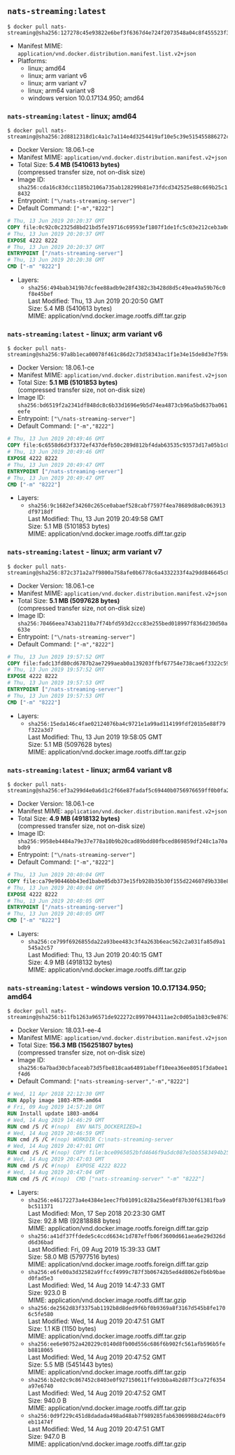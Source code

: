 ## `nats-streaming:latest`

```console
$ docker pull nats-streaming@sha256:127278c45e93822e6bef3f6367d4e724f2073548a04c8f455523f3325f1d4980
```

-	Manifest MIME: `application/vnd.docker.distribution.manifest.list.v2+json`
-	Platforms:
	-	linux; amd64
	-	linux; arm variant v6
	-	linux; arm variant v7
	-	linux; arm64 variant v8
	-	windows version 10.0.17134.950; amd64

### `nats-streaming:latest` - linux; amd64

```console
$ docker pull nats-streaming@sha256:2d8812318d1c4a1c7a114e4d3254419af10e5c39e515455886272c45dd7cf479
```

-	Docker Version: 18.06.1-ce
-	Manifest MIME: `application/vnd.docker.distribution.manifest.v2+json`
-	Total Size: **5.4 MB (5410613 bytes)**  
	(compressed transfer size, not on-disk size)
-	Image ID: `sha256:cda16c83dcc1185b2106a735ab128299b81e73fdcd342525e88c669b25c18432`
-	Entrypoint: `["\/nats-streaming-server"]`
-	Default Command: `["-m","8222"]`

```dockerfile
# Thu, 13 Jun 2019 20:20:37 GMT
COPY file:0c92c0c2325d8bd21bd5fe19716c69593ef1807f1de1fc5c03e212ceb3a0d4d6 in /nats-streaming-server 
# Thu, 13 Jun 2019 20:20:37 GMT
EXPOSE 4222 8222
# Thu, 13 Jun 2019 20:20:37 GMT
ENTRYPOINT ["/nats-streaming-server"]
# Thu, 13 Jun 2019 20:20:38 GMT
CMD ["-m" "8222"]
```

-	Layers:
	-	`sha256:494bab3419b7dcfee88adb9e28f4382c3b428d8d5c49ea49a59b76c0f8e45bef`  
		Last Modified: Thu, 13 Jun 2019 20:20:50 GMT  
		Size: 5.4 MB (5410613 bytes)  
		MIME: application/vnd.docker.image.rootfs.diff.tar.gzip

### `nats-streaming:latest` - linux; arm variant v6

```console
$ docker pull nats-streaming@sha256:97a8b1eca00078f461c86d2c73d58343ac1f1e34e15de8d3e7f59a322f218f7c
```

-	Docker Version: 18.06.1-ce
-	Manifest MIME: `application/vnd.docker.distribution.manifest.v2+json`
-	Total Size: **5.1 MB (5101853 bytes)**  
	(compressed transfer size, not on-disk size)
-	Image ID: `sha256:bd6519f2a2341df848dc8c6b33d1696e9b5d74ea4873cb96a5bd637ba061eefe`
-	Entrypoint: `["\/nats-streaming-server"]`
-	Default Command: `["-m","8222"]`

```dockerfile
# Thu, 13 Jun 2019 20:49:46 GMT
COPY file:6c6558d6d3f3372ef437defb50c289d812bf4dab63535c93573d17a05b1c87c5 in /nats-streaming-server 
# Thu, 13 Jun 2019 20:49:46 GMT
EXPOSE 4222 8222
# Thu, 13 Jun 2019 20:49:47 GMT
ENTRYPOINT ["/nats-streaming-server"]
# Thu, 13 Jun 2019 20:49:47 GMT
CMD ["-m" "8222"]
```

-	Layers:
	-	`sha256:9c1682ef34260c265ce0abaef528cabf7597f4ea78689d8a0c063913df9718df`  
		Last Modified: Thu, 13 Jun 2019 20:49:58 GMT  
		Size: 5.1 MB (5101853 bytes)  
		MIME: application/vnd.docker.image.rootfs.diff.tar.gzip

### `nats-streaming:latest` - linux; arm variant v7

```console
$ docker pull nats-streaming@sha256:872c371a2a7f9800a758afe0b6778c6a4332233f4a29dd846645c8455954f996
```

-	Docker Version: 18.06.1-ce
-	Manifest MIME: `application/vnd.docker.distribution.manifest.v2+json`
-	Total Size: **5.1 MB (5097628 bytes)**  
	(compressed transfer size, not on-disk size)
-	Image ID: `sha256:70466eea743ab2110a7f74bfd593d2ccc83e255bed018997f836d230d50a633e`
-	Entrypoint: `["\/nats-streaming-server"]`
-	Default Command: `["-m","8222"]`

```dockerfile
# Thu, 13 Jun 2019 19:57:52 GMT
COPY file:fadc13fd80cd6787b2ae7299aeab0a139203ffbf67754e738cae6f3322c599db in /nats-streaming-server 
# Thu, 13 Jun 2019 19:57:52 GMT
EXPOSE 4222 8222
# Thu, 13 Jun 2019 19:57:53 GMT
ENTRYPOINT ["/nats-streaming-server"]
# Thu, 13 Jun 2019 19:57:53 GMT
CMD ["-m" "8222"]
```

-	Layers:
	-	`sha256:15eda146c4fae02124076ba4c9721e1a99ad114199fdf201b5e88f79f322a3d7`  
		Last Modified: Thu, 13 Jun 2019 19:58:05 GMT  
		Size: 5.1 MB (5097628 bytes)  
		MIME: application/vnd.docker.image.rootfs.diff.tar.gzip

### `nats-streaming:latest` - linux; arm64 variant v8

```console
$ docker pull nats-streaming@sha256:ef3a299d4e0a6d1c2f66e87fadaf5c69440b0756976659ff0b0fa20c32dbd0aa
```

-	Docker Version: 18.06.1-ce
-	Manifest MIME: `application/vnd.docker.distribution.manifest.v2+json`
-	Total Size: **4.9 MB (4918132 bytes)**  
	(compressed transfer size, not on-disk size)
-	Image ID: `sha256:9958eb4484a79e37e778a10b9b20cad89bdd80fbced869859df248c1a70abdb9`
-	Entrypoint: `["\/nats-streaming-server"]`
-	Default Command: `["-m","8222"]`

```dockerfile
# Thu, 13 Jun 2019 20:40:04 GMT
COPY file:ca79e90446bb43ed1babe05db373e15fb928b35b30f155d224607d9b338e8352 in /nats-streaming-server 
# Thu, 13 Jun 2019 20:40:04 GMT
EXPOSE 4222 8222
# Thu, 13 Jun 2019 20:40:05 GMT
ENTRYPOINT ["/nats-streaming-server"]
# Thu, 13 Jun 2019 20:40:05 GMT
CMD ["-m" "8222"]
```

-	Layers:
	-	`sha256:ce799f6926855da22a93bee483c3f4a263b6eac562c2a031fa85d9a1545a2c57`  
		Last Modified: Thu, 13 Jun 2019 20:40:15 GMT  
		Size: 4.9 MB (4918132 bytes)  
		MIME: application/vnd.docker.image.rootfs.diff.tar.gzip

### `nats-streaming:latest` - windows version 10.0.17134.950; amd64

```console
$ docker pull nats-streaming@sha256:b11fb1263a96571de922272c8997044311ae2c0d05a1b83c9e876335e85bdccd
```

-	Docker Version: 18.03.1-ee-4
-	Manifest MIME: `application/vnd.docker.distribution.manifest.v2+json`
-	Total Size: **156.3 MB (156251807 bytes)**  
	(compressed transfer size, not on-disk size)
-	Image ID: `sha256:6a7bad30cbfaceab73d5fbe818caa64891abeff10eea36ee8051f3da0ee1f4d6`
-	Default Command: `["nats-streaming-server","-m","8222"]`

```dockerfile
# Wed, 11 Apr 2018 22:12:30 GMT
RUN Apply image 1803-RTM-amd64
# Fri, 09 Aug 2019 14:57:28 GMT
RUN Install update 1803-amd64
# Wed, 14 Aug 2019 14:46:29 GMT
RUN cmd /S /C #(nop)  ENV NATS_DOCKERIZED=1
# Wed, 14 Aug 2019 20:46:59 GMT
RUN cmd /S /C #(nop) WORKDIR C:\nats-streaming-server
# Wed, 14 Aug 2019 20:47:01 GMT
RUN cmd /S /C #(nop) COPY file:bce0965052bfd4646f9a5dc087e5bb5583494b2589991c004e1a6091f1cbae9c in nats-streaming-server.exe 
# Wed, 14 Aug 2019 20:47:03 GMT
RUN cmd /S /C #(nop)  EXPOSE 4222 8222
# Wed, 14 Aug 2019 20:47:04 GMT
RUN cmd /S /C #(nop)  CMD ["nats-streaming-server" "-m" "8222"]
```

-	Layers:
	-	`sha256:e46172273a4e4384e1eec7fb01091c828a256ea0f87b30f61381fba9bc511371`  
		Last Modified: Mon, 17 Sep 2018 20:23:30 GMT  
		Size: 92.8 MB (92818888 bytes)  
		MIME: application/vnd.docker.image.rootfs.foreign.diff.tar.gzip
	-	`sha256:a41df37ffdede5c4ccd6634c1d787effb06f3600d661aea6e29d326dd6d36bad`  
		Last Modified: Fri, 09 Aug 2019 15:39:33 GMT  
		Size: 58.0 MB (57977516 bytes)  
		MIME: application/vnd.docker.image.rootfs.foreign.diff.tar.gzip
	-	`sha256:e6fe00a3d32582a9ffccf4999c787f3b06742b5ed4d8062efb6b9baed0fad5e3`  
		Last Modified: Wed, 14 Aug 2019 14:47:33 GMT  
		Size: 923.0 B  
		MIME: application/vnd.docker.image.rootfs.diff.tar.gzip
	-	`sha256:de2562d83f3375ab1192b8d8ded9f6bf0b9369a8f3167d545b8fe1706c5fe580`  
		Last Modified: Wed, 14 Aug 2019 20:47:51 GMT  
		Size: 1.1 KB (1150 bytes)  
		MIME: application/vnd.docker.image.rootfs.diff.tar.gzip
	-	`sha256:ee6e90752a420229c0140d8fb00d556c686f6b902fc561afb596b5feb8818065`  
		Last Modified: Wed, 14 Aug 2019 20:47:52 GMT  
		Size: 5.5 MB (5451443 bytes)  
		MIME: application/vnd.docker.image.rootfs.diff.tar.gzip
	-	`sha256:b2e02c9c867452c8403e0f927150611ffe93bba4b2d87f3ca72f6354a97e6740`  
		Last Modified: Wed, 14 Aug 2019 20:47:52 GMT  
		Size: 940.0 B  
		MIME: application/vnd.docker.image.rootfs.diff.tar.gzip
	-	`sha256:0d9f229c451d8dadada498ad48ab7f989285fab63069988d24dac0f9eb11474f`  
		Last Modified: Wed, 14 Aug 2019 20:47:51 GMT  
		Size: 947.0 B  
		MIME: application/vnd.docker.image.rootfs.diff.tar.gzip
